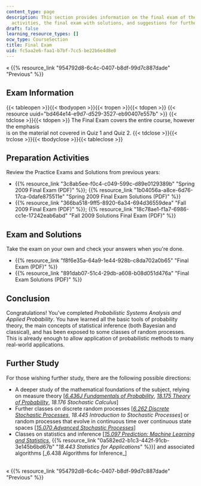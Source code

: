 ```yaml
---
content_type: page
description: This section provides information on the final exam of the course, preparation
  activities, the final exam with solutions, and suggestions for further study.
draft: false
learning_resource_types: []
ocw_type: CourseSection
title: Final Exam
uid: fc5aa2e6-faa1-b7bf-7cc5-be22b6e4d8e0
---
```

« {{% resource_link "954792d8-6c4c-0407-b8df-99d7c887dade" "Previous" %}}

## Exam Information

{{< tableopen >}}{{< tbodyopen >}}{{< tropen >}}{{< tdopen >}}
{{< resource uuid="bd464e14-e9d7-d529-3527-eb90407e557b" >}}
{{< tdclose >}}{{< tdopen >}}
The Final Exam covers the entire course, however the emphasis   
is on the material not covered in Quiz 1 and Quiz 2.
{{< tdclose >}}{{< trclose >}}{{< tbodyclose >}}{{< tableclose >}}

## Preparation Activities

Review the Practice Exams and Solutions from previous years:

- {{% resource_link "3c8ab5ee-f0c4-c049-599c-d89e0129389b" "Spring 2009 Final Exam (PDF)" %}}; {{% resource_link "1b04056a-a8ce-6d76-17ca-0dafe875511e" "Spring 2009 Final Exam Solutions (PDF)" %}}
- {{% resource_link "366ba518-9ff5-8920-6a34-694d36559dea" "Fall 2009 Final Exam (PDF)" %}}; {{% resource_link "18c78ae1-f1a7-6986-cc1e-17242eab6abd" "Fall 2009 Solutions Final Exam (PDF)" %}}

## Exam and Solutions

Take the exam on your own and check your answers when you're done.

- {{% resource_link "f8f6e35a-64a9-1e44-928b-c8da702a0b65" "Final Exam (PDF)" %}}
- {{% resource_link "891dab07-51c4-29db-a608-b08d051d476a" "Final Exam Solutions (PDF)" %}}

## Conclusion

Congratulations! You've completed *Probabilistic Systems Analysis and Applied Probability*. You have learned all the basic tools of probability theory, the main concepts of statistical inference (both Bayesian and classical), and has been exposed to some classes of random processes. This is already enough to allow application of probabilistic methods to many real-world applications.

## Further Study

For those wishing further study, there are the following possible directions:

- A deeper study of the mathematical foundations of the subject, relying on measure theory \[[*6.436J Fundamentals of Probability*](/courses/6-436j-fundamentals-of-probability-fall-2018), [*18.175 Theory of Probability*](/courses/18-175-theory-of-probability-spring-2014), *18.176 Stochastic Calculus*\]
- Further classes on discrete random processes \[[*6.262 Discrete Stochastic Processes*](/courses/6-262-discrete-stochastic-processes-spring-2011), *18.445 Introduction to Stochastic Processes*\] or random processes that evolve in continuous time over continuous state spaces \[[*15.070 Advanced Stochastic Processes*](/courses/15-070j-advanced-stochastic-processes-fall-2013)\]
- Classes on statistics and inference \[[*15.097 Prediction: Machine Learning and Statistics*](/courses/15-097-prediction-machine-learning-and-statistics-spring-2012), {{% resource_link "0a582ed2-b1c3-442f-91cb-3e145b6bd67b" "*18.443 Statistics for Applications*" %}}\] and associated algorithms \[\_6.438 Algorithms for Inference\_\]   
     

« {{% resource_link "954792d8-6c4c-0407-b8df-99d7c887dade" "Previous" %}}